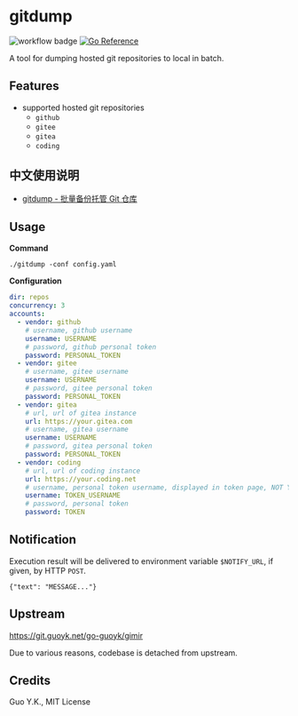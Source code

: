 # gitdump

![workflow badge](https://github.com/guoyk93/gitdump/actions/workflows/go.yml/badge.svg) [![Go Reference](https://pkg.go.dev/badge/github.com/guoyk93/gitdump.svg)](https://pkg.go.dev/github.com/guoyk93/gitdump)

A tool for dumping hosted git repositories to local in batch.

## Features

* supported hosted git repositories
  * `github`
  * `gitee`
  * `gitea`
  * `coding`

## 中文使用说明

* [gitdump - 批量备份托管 Git 仓库](https://mp.weixin.qq.com/s?__biz=Mzg2ODIyNzg2Ng==&mid=2247483660&idx=1&sn=7096b013e5bab2896b9be90df12ac5cd&chksm=ceaecf79f9d9466f5ea56cf588622925c9b026749499ab40d6fe7281b2c60c4449a52b721c40#rd)

## Usage

**Command**

```
./gitdump -conf config.yaml
```

**Configuration**

```yaml
dir: repos
concurrency: 3
accounts:
  - vendor: github
    # username, github username
    username: USERNAME
    # password, github personal token
    password: PERSONAL_TOKEN
  - vendor: gitee
    # username, gitee username
    username: USERNAME
    # password, gitee personal token
    password: PERSONAL_TOKEN
  - vendor: gitea
    # url, url of gitea instance
    url: https://your.gitea.com
    # username, gitea username
    username: USERNAME
    # password, gitea personal token
    password: PERSONAL_TOKEN
  - vendor: coding
    # url, url of coding instance
    url: https://your.coding.net
    # username, personal token username, displayed in token page, NOT YOUR CODING USERNAME
    username: TOKEN_USERNAME
    # password, personal token
    password: TOKEN
```

## Notification

Execution result will be delivered to environment variable `$NOTIFY_URL`, if given, by HTTP `POST`.

```
{"text": "MESSAGE..."}
```

## Upstream

https://git.guoyk.net/go-guoyk/gimir

Due to various reasons, codebase is detached from upstream.

## Credits

Guo Y.K., MIT License
